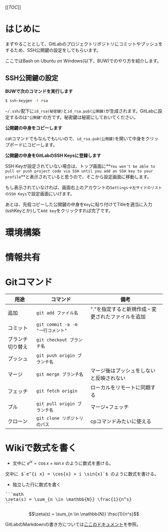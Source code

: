 [[_TOC_]]

# はじめに

まずやることとして、GitLabのプロジェクトリポジトリにコミットやプッシュをするため、SSH公開鍵の設定をしてもらいます。

ここではBash on Ubuntu on Windows(以下、BUW)でのやり方を紹介します。

## SSH公開鍵の設定

**BUWで次のコマンドを実行します**

```bash
$ ssh-keygen -t rsa
```

`~/.ssh/`配下に`id_rsa(秘密鍵)`と`id_rsa.pub(公開鍵)`が生成されます。GitLabに設定するのは`"公開鍵"`の方です。秘密鍵は秘密にしておいてください。

**公開鍵の中身をコピーします**

catコマンドでもなんでもいいので、`id_rsa.pub(公開鍵)`を開いて中身をクリップボードにコピーします。

**公開鍵の中身をGitLabのSSH Keysに登録します**

SSH Keyが設定されていない場合は、トップ画面に**`You won't be able to pull or push project code via SSH until you add an SSH key to your profile`**と表示されていると思うので、そこから設定画面に移動します。

もし表示されていなければ、画面右上のアカウントの`Settings`→`左サイドのリストのSSH Keys`で設定画面にいけます。

あとは、先程コピーした公開鍵の中身を`Key`に貼り付けてTitleを適当に入力(sshKeyとか)して`Add key`をクリックすれば完了です。

# 環境構築

# 情報共有

# Gitコマンド

|用途|コマンド|備考|
|---|---|---|
|追加|`git add ファイル名`|"."を指定すると新規作成・変更されたファイルを追加|
|コミット|`git commit -a -m "一行コメント"`||
|ブランチ切り替え|`git checkout ブランチ名`||
|プッシュ|`git push origin ブランチ名`||
|マージ|`git merge ブランチ名`|マージ後はプッシュをしないと反映されない|
|フェッチ|`git fetch origin`|ローカルをリモートに同期する|
|プル|`git pull origin ブランチ名`|マージ+フェッチ|
|クローン|`git clone リポジトリのパス`|cpコマンドみたいに使える|

# Wikiで数式を書く

* 文中に $`e^{i x} = \cos{x} + i \sin{x}`$ のように数式を書ける。
<pre>
文中に $`e^{i x} = \cos{x} + i \sin{x}`$ のように数式を書ける。
</pre>

* 独立した行に数式を書く
<pre>
```math
\zeta(s) = \sum_{n \in \mathbb{N}} \frac{1}{n^s}
```
</pre>
```math
\zeta(s) = \sum_{n \in \mathbb{N}} \frac{1}{n^s}
```

GitLabのMarkdownの書き方については[ここのドキュメント](https://docs.gitlab.com/ee/user/markdown.html)を参照。